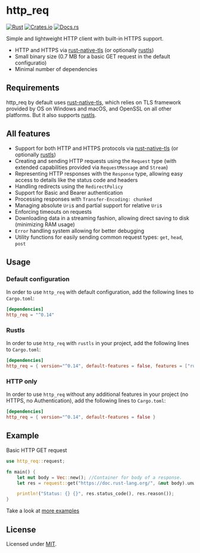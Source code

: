 # http_req

[![Rust](https://github.com/jayjamesjay/http_req/actions/workflows/rust.yml/badge.svg)](https://github.com/jayjamesjay/http_req/actions/workflows/rust.yml)
[![Crates.io](https://img.shields.io/badge/crates.io-v0.14.0-orange.svg?longCache=true)](https://crates.io/crates/http_req)
[![Docs.rs](https://docs.rs/http_req/badge.svg)](https://docs.rs/http_req/0.14.0/http_req/)

Simple and lightweight HTTP client with built-in HTTPS support.

- HTTP and HTTPS via [rust-native-tls](https://crates.io/crates/native-tls) (or optionally [rustls](https://crates.io/crates/rustls))
- Small binary size (0.7 MB for a basic GET request in the default configuratio)
- Minimal number of dependencies

## Requirements

http_req by default uses [rust-native-tls](https://crates.io/crates/native-tls),
which relies on TLS framework provided by OS on Windows and macOS, and OpenSSL
on all other platforms. But it also supports [rustls](https://crates.io/crates/rustls).

## All features

- Support for both HTTP and HTTPS protocols via [rust-native-tls](https://crates.io/crates/native-tls) (or optionally [rustls](https://crates.io/crates/rustls))
- Creating and sending HTTP requests using the `Request` type (with extended capabilities provided via `RequestMessage` and `Stream`)
- Representing HTTP responses with the `Response` type, allowing easy access to details like the status code and headers
- Handling redirects using the `RedirectPolicy`
- Support for Basic and Bearer authentication
- Processing responses with `Transfer-Encoding: chunked`
- Managing absolute `Uri`s and partial support for relative `Uri`s
- Enforcing timeouts on requests
- Downloading data in a streaming fashion, allowing direct saving to disk (minimizing RAM usage)
- `Error` handling system allowing for better debugging
- Utility functions for easily sending common request types: `get`, `head`, `post`

## Usage

### Default configuration

In order to use `http_req` with default configuration, add the following lines to `Cargo.toml`:

```toml
[dependencies]
http_req = "^0.14"
```

### Rustls

In order to use `http_req` with `rustls` in your project, add the following lines to `Cargo.toml`:

```toml
[dependencies]
http_req = { version="^0.14", default-features = false, features = ["rust-tls"] }
```

### HTTP only

In order to use `http_req` without any additional features in your project (no HTTPS, no Authentication), add the following lines to `Cargo.toml`:

```toml
[dependencies]
http_req = { version="^0.14", default-features = false }
```

## Example

Basic HTTP GET request

```rust
use http_req::request;

fn main() {
    let mut body = Vec::new(); //Container for body of a response.
    let res = request::get("https://doc.rust-lang.org/", &mut body).unwrap();

    println!("Status: {} {}", res.status_code(), res.reason());
}
```

Take a look at [more examples](https://github.com/jayjamesjay/http_req/tree/master/examples)

## License

Licensed under [MIT](https://github.com/jayjamesjay/http_req/blob/master/LICENSE).
